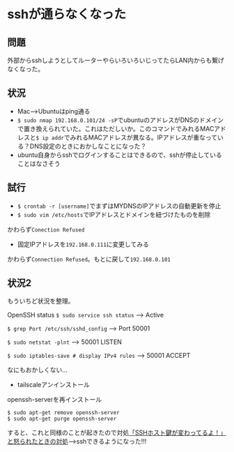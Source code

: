# sshが通らなくなった

## 問題

外部からsshしようとしてルーターやらいろいろいじってたらLAN内からも繋げなくなった。

## 状況

- Mac-->Ubuntuはping通る
- `$ sudo nmap 192.168.0.101/24 -sP`でubuntuのアドレスがDNSのドメインで置き換えられていた。これはただしいか。このコマンドでみれるMACアドレスと`$ ip addr`でみれるMACアドレスが異なる。IPアドレスが重なっている？DNS設定のときにおかしなことになった？
- ubuntu自身からsshでログインすることはできるので、sshが停止していることはなさそう

## 試行

- `$ crontab -r [username]`でまずはMYDNSのIPアドレスの自動更新を停止
- `$ sudo vim /etc/hosts`でIPアドレスとドメインを紐づけたものを削除

かわらず`Conection Refused`

- 固定IPアドレスを`192.168.0.111`に変更してみる

かわらず`Connection Refused`。もとに戻して`192.168.0.101`

## 状況2

もういちど状況を整理。

OpenSSH status
`$ sudo service ssh status` --> Active

`$ grep Port /etc/ssh/sshd_config` --> Port 50001

`$ sudo netstat -plnt` --> 50001 LISTEN

`$ sudo iptables-save # display IPv4 rules` --> 50001 ACCEPT

なにもおかしくない...

- tailscaleアンインストール

openssh-serverを再インストール
```
$ sudo apt-get remove openssh-server
$ sudo apt-get purge openssh-server
```

すると、これと同様のことが起きたので対処[「SSHホスト鍵が変わってるよ！」と怒られたときの対処](https://qiita.com/hnw/items/0eeee62ce403b8d6a23c)-->sshできるようになった!!!




